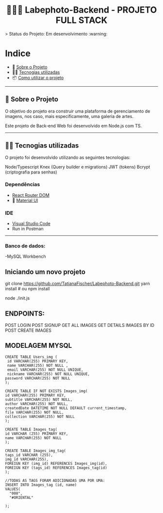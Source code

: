 
<h1 align="center">
🎨🎨🎨 Labephoto-Backend - PROJETO FULL STACK
</h1>

<p>
> Status do Projeto: Em desenvolvimento :warning:
</p>

# Indice

- :rocket: [Sobre o Projeto](#rocket-sobre-o-projeto)
- 👨‍💻️ [Tecnogias utilizadas](#%EF%B8%8F-tecnogias-utilizadas)
- 📦️ [Como utilizar o projeto](#%EF%B8%8F-como-utilizar-o-projeto)


---

## :rocket: Sobre o Projeto

 O objetivo do projeto era construir uma plataforma de gerenciamento de imagens, nos caso, mais especificamente, uma galeria de artes. 

Este projeto de Back-end Web foi desenvolvido em Node.js com TS.

---

## 👨‍💻️ Tecnogias utilizadas

O projeto foi desenvolvido utilizando as seguintes tecnologias:

Node/Typescript
Knex (Query builder e migrations)
JWT (tokens)
Bcrypt (criptografia para senhas)

### Dependências

- [React Router DOM](https://github.com/ReactTraining/react-router#readme)
- :nail_care: [Material UI](https://material-ui.com/)


### IDE

- [Visual Studio Code](https://code.visualstudio.com/)
- Run in Postman

---

### Banco de dados:
-MySQL Workbench



## Iniciando um novo projeto

git clone https://github.com/TatianaFischer/Labephoto-Backend.git
yarn install # ou npm install

node ./init.js

## ENDPOINTS:
POST LOGIN
POST SIGNUP
GET ALL IMAGES
GET DETAILS IMAGES BY ID
POST CREATE IMAGES


## MODELAGEM MYSQL

```
CREATE TABLE Users_img (
 id VARCHAR(255) PRIMARY KEY,
 name VARCHAR(255) NOT NULL ,
 email VARCHAR(255) NOT NULL UNIQUE,
 nickname VARCHAR(255) NOT NULL UNIQUE,
password VARCHAR(255) NOT NULL 
);
```
```
CREATE TABLE IF NOT EXISTS Images_img(
id VARCHAR(255) PRIMARY KEY,
subtitle VARCHAR(255) NOT NULL,
author VARCHAR(255) NOT NULL,
createdDate DATETIME NOT NULL DEFAULT current_timestamp,
file VARCHAR(255) NOT NULL,
collection VARCHAR(255) NOT NULL
);
```
```
CREATE TABLE Images_tag(
id VARCHAR (255) PRIMARY KEY,
name VARCHAR(255) NOT NULL
);
```
```
CREATE TABLE Images_img_tag(
tags_id VARCHAR (255),
img_id VARCHAR(255),
FOREIGN KEY (img_id) REFERENCES Images_img(id),
FOREIGN KEY (tags_id) REFERENCES Images_tag(id)
);
```
```
//TODAS AS TAGS FORAM ADICIONADAS UMA POR UMA:
INSERT INTO Images_tag (id, name)
VALUES(
  "008", 
  "#ORIENTAL"
 
);
```
